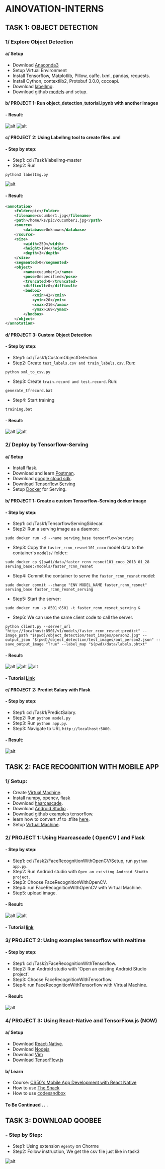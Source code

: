 # AINOVATION-INTERNS

## TASK 1: OBJECT DETECTION

### 1/ Explore Object Detection

#### a/ Setup
* Download [Anaconda3](https://www.anaconda.com/distribution/)
* Setup Virtual Environment
* Install Tensorflow, Matplotlib, Pillow, caffe. lxml, pandas, requests.
* Install Cython, contextlib2, Protobuf 3.0.0, cocoapi.
* Download [labelImg](https://github.com/tzutalin/labelImg).
* Download github [models](https://github.com/tensorflow/models/tree/master/research/object_detection) and setup.

#### b/ PROJECT 1: Run object_detection_tutorial.ipynb with another images

#### - Result: 
![alt](https://github.com/KS-5011/AINOVATION-INTERNS-/blob/master/Task1/project1.1.png)
![alt](https://github.com/KS-5011/AINOVATION-INTERNS-/blob/master/Task1/project1.png)

#### c/ PROJECT 2: Using LabelImg tool to create files .xml
#### - Step by step:
* Step1: cd /Task1/labelImg-master
* Step2: Run
```vim
python3 labelImg.py
```
![alt](https://github.com/KS-5011/AINOVATION-INTERNS-/blob/master/Task1/labelImg.png)

#### - Result: 
```xml
<annotation>
	<folder>pic</folder>
	<filename>cucumber1.jpg</filename>
	<path>/home/ks/pic/cucumber1.jpg</path>
	<source>
		<database>Unknown</database>
	</source>
	<size>
		<width>259</width>
		<height>194</height>
		<depth>3</depth>
	</size>
	<segmented>0</segmented>
	<object>
		<name>cucumber1</name>
		<pose>Unspecified</pose>
		<truncated>0</truncated>
		<difficult>0</difficult>
		<bndbox>
			<xmin>42</xmin>
			<ymin>20</ymin>
			<xmax>216</xmax>
			<ymax>169</ymax>
		</bndbox>
	</object>
</annotation>
```


#### d/ PROJECT 3: Custom Object Detection

#### - Step by step:
* Step1: cd /Task1/CustomObjectDetection.
* Step2: Create `test_labels.csv and train_labels.csv`. Run: 
```vim
python xml_to_csv.py
```
* Step3: Create `train.record and test.record`. Run:
```vim
generate_tfrecord.bat
```
* Step4: Start training
```vim
training.bat
```
#### - Result: 
![alt](https://github.com/KS-5011/AINOVATION-INTERNS-/blob/master/Task1/custom.png)
![alt](https://github.com/KS-5011/AINOVATION-INTERNS-/blob/master/Task1/custom2.png)

### 2/ Deploy by Tensorflow-Serving

#### a/ Setup
* Install flask.
* Download and learn [Postman](https://www.postman.com/downloads/).
* Download [google cloud sdk](https://cloud.google.com/sdk).
* Download [Tensorflow Serving](https://github.com/tensorflow/serving)
* Setup [Docker](https://github.com/fpaupier/tensorflow-serving_sidecar/blob/master/docs/setup.md) for Serving. 

#### b/ PROJECT 1: Create a custom Tensorflow-Serving docker image

#### - Step by step:
* Step1: cd /Task1/TensorflowServingSidecar.
* Step2: Run a serving image as a daemon:
```vim
sudo docker run -d --name serving_base tensorflow/serving
```
* Step3: Copy the `faster_rcnn_resnet101_coco` model data to the container's `models/` folder:
```vim
sudo docker cp $(pwd)/data/faster_rcnn_resnet101_coco_2018_01_28 serving_base:/models/faster_rcnn_resnet
```
* Step4: Commit the container to serve the `faster_rcnn_resnet` model:
```vim
sudo docker commit --change "ENV MODEL_NAME faster_rcnn_resnet" serving_base faster_rcnn_resnet_serving
```
* Step5: Start the server:
```vim
sudo docker run -p 8501:8501 -t faster_rcnn_resnet_serving &
```
* Step6: We can use the same client code to call the server. 
```vim
python client.py --server_url "http://localhost:8501/v1/models/faster_rcnn_resnet:predict" --image_path "$(pwd)/object_detection/test_images/person2.jpg" --output_json "$(pwd)/object_detection/test_images/out_person2.json" --save_output_image "True" --label_map "$(pwd)/data/labels.pbtxt"
```
#### - Result:
![alt](https://github.com/KS-5011/AINOVATION-INTERNS-/blob/master/Task1/out_bicycle1.jpeg)
![alt](https://github.com/KS-5011/AINOVATION-INTERNS-/blob/master/Task1/out_person2.jpeg)
![alt](https://github.com/KS-5011/AINOVATION-INTERNS-/blob/master/Task1/tensorflowServing.png)

#### - Tutorial [Link](https://towardsdatascience.com/deploy-your-machine-learning-models-with-tensorflow-serving-and-kubernetes-9d9e78e569db)

#### c/ PROJECT 2: Predict Salary with Flask

#### - Step by step:
* Step1: cd /Task1/PredictSalary.
* Step2: Run `python model.py`
* Step3: Run `python app.py`.
* Step3: Navigate to URL `http://localhost:5000`.
#### - Result:
![alt](https://github.com/KS-5011/AINOVATION-INTERNS-/blob/master/Task1/Salary.png)

## TASK 2: FACE RECOGNITION WITH MOBILE APP

### 1/ Setup:
* Create [Virtual Machine](https://developers.arcgis.com/android/10-2/sample-code/emulator/).
* Install numpy, opencv, flask
* Download [haarcascade](https://github.com/opencv/opencv/tree/master/data/haarcascades).
* Download [Android Studio](https://developer.android.com/studio) .
* Download github [examples](https://github.com/tensorflow/examples) tensorflow.
* learn how to convert .tf to .tflite [here](https://www.tensorflow.org/lite/guide/get_started#2_convert_the_model_format).
* Setup [Virtual Machine](https://developer.android.com/studio/run/managing-avds).

### 2/ PROJECT 1: Using Haarcascade ( OpenCV ) and Flask

#### - Step by step:
* Step1: cd /Task2/FaceRecognitionWithOpenCV/Setup, run `python app.py`.
* Step2: Run Android studio with `Open an existing Android Studio project`.
* Step3: Choose FaceRecognitionWithOpenCV.
* Step4: run FaceRecognitionWithOpenCV with Virtual Machine.
* Step5: upload image.

#### - Result: 
![alt](https://github.com/KS-5011/AINOVATION-INTERNS-/blob/master/Task2/FaceRecognitionWithOpenCV/Setup/static/0.46949428815728256.jpg)
![alt](https://github.com/KS-5011/AINOVATION-INTERNS-/blob/master/Task2/FaceRecognitionWithOpenCV/Setup/static/0.5924112645827373.jpg)

#### - Tutorial [link](https://www.youtube.com/watch?v=b7VkbAUqMqM&t=2495s)

### 3/ PROJECT 2: Using examples tensorflow with realtime

#### - Step by step:
* Step1: cd /Task2/FaceRecognitionWithTensorflow.
* Step2: Run Android studio with 'Open an existing Android Studio project'.
* Step3: Choose FaceRecognitionWithTensorflow.
* Step4: run FaceRecognitionWithTensorflow with Virtual Machine.

#### - Result: 
![alt](https://github.com/KS-5011/AINOVATION-INTERNS-/blob/master/Task2/received_131199474664966.png)

### 4/ PROJECT 3: Using React-Native and TensorFlow.js (NOW)

#### a/ Setup
* Download [React-Native](https://reactnative.dev/docs/getting-started).
* Download [Nodejs](https://nodejs.org/en/download/)
* Download [Vim](https://www.vim.org/git.php)
* Download [TensorFlow.js](https://www.tensorflow.org/js/tutorials/setup)

#### b/ Learn
* Course: [CS50's Mobile App Development with React Native](https://www.youtube.com/playlist?list=PLhQjrBD2T382gdfveyad09Ierl_3Jh_wR)
* How to use [The Snack](https://snack.expo.io/)
* How to use [codesandbox](https://codesandbox.io/s/new)

#### To Be Continued . . .

## TASK 3: DOWNLOAD QOOBEE
### - Step by Step:
* Step1: Using extension `Agenty` on Chorme
* Step2: Follow instruction, We get the csv file just like in task3

![alt](https://github.com/KS-5011/AINOVATION-INTERNS-/blob/master/Task3/Quoobee.png)
